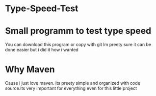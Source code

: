 # Type-Speed-Test
# Small programm to test type speed


You can download this program or copy with git
Im preety sure it can be done easier but i did it how i wanted


# Why Maven
Cause i just love maven. Its preety simple and organized with code source.Its very important for everything even for this little project
